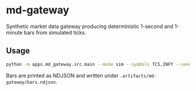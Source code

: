 # md-gateway

Synthetic market data gateway producing deterministic 1-second and 1-minute bars from simulated ticks.

## Usage

```bash
python -m apps.md_gateway.src.main --mode sim --symbols TCS,INFY --seed 42 --seconds 5
```

Bars are printed as NDJSON and written under `.artifacts/md-gateway/bars.ndjson`.
